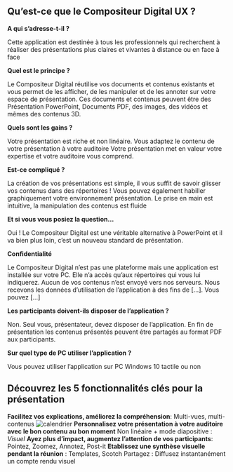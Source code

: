 ## Qu’est-ce que le Compositeur Digital UX ? 
**A qui s’adresse-t-il ?**

Cette application est destinée à tous les professionnels qui recherchent à réaliser des présentations plus claires et vivantes à distance ou en face à face



**Quel est le principe ?** 

Le Compositeur Digital réutilise vos documents et contenus existants et vous permet de les afficher, de les manipuler et de les annoter sur votre espace de présentation. 
Ces documents et contenus peuvent être des Présentation PowerPoint, Documents PDF, des images, des vidéos et mêmes des contenus 3D. 



**Quels sont les gains ?**

Votre présentation est riche et non linéaire. Vous adaptez le contenu de votre présentation à votre auditoire 
Votre présentation met en valeur votre expertise et votre auditoire vous comprend. 



**Est-ce compliqué ?**

La création de vos présentations est simple, il vous suffit de savoir glisser vos contenus dans des répertoires ! Vous pouvez également habiller graphiquement votre environnement présentation. 
Le prise en main est intuitive, la manipulation des contenus est fluide



**Et si vous vous posiez la question…** 

Oui !  Le Compositeur Digital est une véritable alternative à PowerPoint et il va bien plus loin, c’est un nouveau standard de présentation. 



**Confidentialité** 

Le Compositeur Digital n’est pas une plateforme mais une application est installée sur votre PC. Elle n’a accès qu’aux répertoires qui vous lui indiquerez. Aucun de vos contenus n’est envoyé vers nos serveurs.
Nous recevons les données d’utilisation de l’application à des fins de […]. Vous pouvez […]


**Les participants doivent-ils disposer de l’application ?**

Non. Seul vous, présentateur, devez disposer de l’application. En fin de présentation les contenus présentés peuvent être partagés au format PDF aux participants. 


**Sur quel type de PC utiliser l’application ?** 

Vous pouvez utiliser l’application sur PC Windows 10 tactile ou non


## Découvrez les 5 fonctionnalités clés pour la présentation

**Facilitez vos explications, améliorez la compréhension**: Multi-vues, multi-contenus
![calendrier](http://compositeurdigital.github.io/UX/fr/tutorials/remotemeeting/img/calendrier.jpg)
**Personnalisez votre présentation à votre auditoire avec le bon contenu au bon moment** Non linéaire + mode diapositive : 
*Visuel*
**Ayez plus d’impact, augmentez l’attention de vos participants**: Pointez, Zoomez, Annotez, Post-it 
<Visuel>
**Etablissez une synthèse visuelle pendant la réunion** :  Templates, Scotch
<Visuel>
Partagez : Diffusez instantanément un compte rendu visuel
<Visuel>



